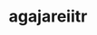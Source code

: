---
title: agajareiitr
github: https://github.com/agajareiitr
mode: dark
transition: 1s
score: 94.2
archetype:
- Anime
- GIF
---